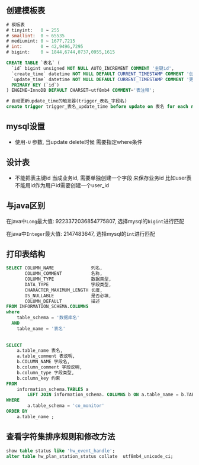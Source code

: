 ## 创建模板表
```sql
# 模板表
# tinyint:   0 ~ 255
# smallint:  0 ~ 65535
# mediumint: 0 ~ 1677,7215
# int:       0 ~ 42,9496,7295
# bigint:    0 ~ 1844,6744,0737,0955,1615

CREATE TABLE `表名` (
  `id` bigint unsigned NOT NULL AUTO_INCREMENT COMMENT '主键id',
  `create_time` datetime NOT NULL DEFAULT CURRENT_TIMESTAMP COMMENT '创建时间',
  `update_time` datetime NOT NULL DEFAULT CURRENT_TIMESTAMP COMMENT '更新时间',
  PRIMARY KEY (`id`)
) ENGINE=InnoDB DEFAULT CHARSET=utf8mb4 COMMENT='表注释';

# 自动更新update_time的触发器(trigger_表名_字段名)
create trigger trigger_表名_update_time before update on 表名 for each row set NEW.update_time=CURRENT_TIMESTAMP;
```



## mysql设置
- 使用`-U` 参数, 当update delete时候 需要指定where条件

## 设计表
- 不能把表主键id 当成业务id, 需要单独创建一个字段 来保存业务id 比如user表 不能用id作为用户id需要创建一个user_id

## 与java区别
在java中`Long`最大值: 9223372036854775807, 选择mysql的`bigint`进行匹配

在java中`Integer`最大值: 2147483647, 选择mysql的`int`进行匹配

## 打印表结构
```sql
SELECT COLUMN_NAME              列名,
       COLUMN_COMMENT           名称,
       COLUMN_TYPE              数据类型,
       DATA_TYPE                字段类型,
       CHARACTER_MAXIMUM_LENGTH 长度,
       IS_NULLABLE              是否必填,
       COLUMN_DEFAULT           描述
FROM INFORMATION_SCHEMA.COLUMNS
where
    table_schema = '数据库名'
  AND
    table_name = '表名'
    
    
SELECT
    a.table_name 表名,
    a.table_comment 表说明,
    b.COLUMN_NAME 字段名,
    b.column_comment 字段说明,
    b.column_type 字段类型,
    b.column_key 约束
FROM
    information_schema.TABLES a
        LEFT JOIN information_schema. COLUMNS b ON a.table_name = b.TABLE_NAME
WHERE
        a.table_schema = 'co_monitor'
ORDER BY
    a.table_name ;
```

## 查看字符集排序规则和修改方法
```sql
show table status like 'hw_event_handle';
alter table hw_plan_station_status collate  utf8mb4_unicode_ci;
```